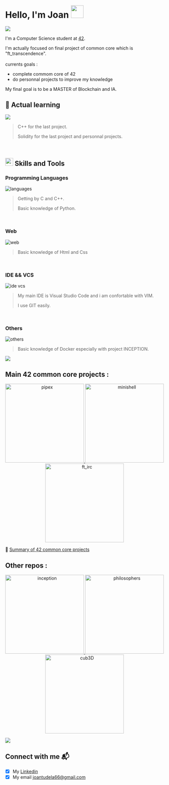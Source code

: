 # Hello, I'm Joan  <img src="https://github.com/maitreverge/maitreverge/blob/master/assets/Hi.gif" width="40px">

![](https://raw.githubusercontent.com/andreasbm/readme/master/assets/lines/rainbow.png)

I'm a Computer Science student at [42](https://www.google.com/url?sa=t&source=web&rct=j&opi=89978449&url=https://42.fr/&ved=2ahUKEwjjyoPFk7KOAxW9K_sDHfMHOwUQFnoECAwQAQ&usg=AOvVaw1Jn4i0LjOUW7B_zcaUisCq).

I'm actually focused on final project of common core which is "ft_transcendence".
<br>
<br>
currents goals :
 - complete commom core of 42
 - do personnal projects to improve my knowledge

My final goal is to be a MASTER of Blockchain and IA.
<br>

## 🧠 Actual learning

<p align="left">
  <img src="https://go-skill-icons.vercel.app/api/icons?i=cpp,solidity&theme=light"/>
</p>

> C++ for the last project.
>
> Solidity for the last project and personnal projects.
<br>

## <img src="https://media2.giphy.com/media/QssGEmpkyEOhBCb7e1/giphy.gif?cid=ecf05e47a0n3gi1bfqntqmob8g9aid1oyj2wr3ds3mg700bl&rid=giphy.gif" width ="25"> Skills and Tools
### Programming Languages
![languages](https://go-skill-icons.vercel.app/api/icons?i=c,cpp,python&theme=light)
> Getting by C and C++.
>
> Basic knowledge of Python.
<br>

### Web
![web](https://go-skill-icons.vercel.app/api/icons?i=html,css&theme=light)
> Basic knowledge of Html and Css
<br>

### IDE && VCS
![ide vcs](https://go-skill-icons.vercel.app/api/icons?i=vscode,vim,git&theme=light)
> My main IDE is Visual Studio Code and i am confortable with VIM.
>
> I use GIT easily.
<br>

### Others
![others](https://go-skill-icons.vercel.app/api/icons?i=docker&theme=light)
> Basic knowledge of Docker especially with project INCEPTION.

![](https://raw.githubusercontent.com/andreasbm/readme/master/assets/lines/rainbow.png)

## Main 42 common core projects :

<p align="center">
 <a href="https://github.com/jotudela/pipex">
  <img src="imgs/pipex.png" alt="pipex" width=250>
 </a>
 <a href="https://github.com/jotudela/minishell">
  <img src="imgs/minishell.png" alt="minishell" width=250>
 </a>
 <a href="https://github.com/jotudela/ft_irc">
  <img src="imgs/ft_irc.png" alt="ft_irc" width=250>
 </a>
</p>

📌 [Summary of 42 common core projects](https://github.com/jotudela/42-projects)

## Other repos :

<p align="center">
 <a href="https://github.com/jotudela/inception">
  <img src="imgs/inception.png" alt="inception" width=250>
 </a>
 <a href="https://github.com/jotudela/philosophers">
  <img src="imgs/philo.png" alt="philosophers" width=250>
 </a>
 <a href="https://github.com/jotudela/cub3D">
  <img src="imgs/cub3D.png" alt="cub3D" width=250>
 </a>
</p>

![](https://raw.githubusercontent.com/andreasbm/readme/master/assets/lines/rainbow.png)

## Connect with me 📬
- [x] My [Linkedin](https://www.linkedin.com/in/tudela-joan-735aa02a2/)
- [x] My email joantudela66@gmail.com
